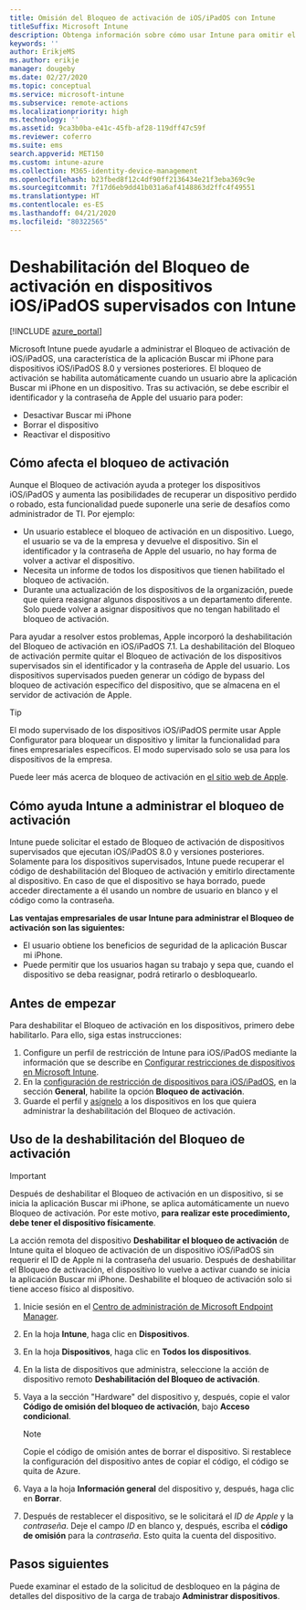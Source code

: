 ```yaml
---
title: Omisión del Bloqueo de activación de iOS/iPadOS con Intune
titleSuffix: Microsoft Intune
description: Obtenga información sobre cómo usar Intune para omitir el Bloqueo de activación de iOS/iPadOS a fin de acceder a los dispositivos bloqueados.
keywords: ''
author: ErikjeMS
ms.author: erikje
manager: dougeby
ms.date: 02/27/2020
ms.topic: conceptual
ms.service: microsoft-intune
ms.subservice: remote-actions
ms.localizationpriority: high
ms.technology: ''
ms.assetid: 9ca3b0ba-e41c-45fb-af28-119dff47c59f
ms.reviewer: coferro
ms.suite: ems
search.appverid: MET150
ms.custom: intune-azure
ms.collection: M365-identity-device-management
ms.openlocfilehash: b23fbed8f12c4df90ff2136434e21f3eba369c9e
ms.sourcegitcommit: 7f17d6eb9dd41b031a6af4148863d2ffc4f49551
ms.translationtype: HT
ms.contentlocale: es-ES
ms.lasthandoff: 04/21/2020
ms.locfileid: "80322565"
---
```

# <a name="disable-activation-lock-on-supervised-iosipados-devices-with-intune"></a>Deshabilitación del Bloqueo de activación en dispositivos iOS/iPadOS supervisados con Intune


[!INCLUDE [azure_portal](../includes/azure_portal.md)]

Microsoft Intune puede ayudarle a administrar el Bloqueo de activación de iOS/iPadOS, una característica de la aplicación Buscar mi iPhone para dispositivos iOS/iPadOS 8.0 y versiones posteriores. El bloqueo de activación se habilita automáticamente cuando un usuario abre la aplicación Buscar mi iPhone en un dispositivo. Tras su activación, se debe escribir el identificador y la contraseña de Apple del usuario para poder:

- Desactivar Buscar mi iPhone
- Borrar el dispositivo
- Reactivar el dispositivo

## <a name="how-activation-lock-affects-you"></a>Cómo afecta el bloqueo de activación

Aunque el Bloqueo de activación ayuda a proteger los dispositivos iOS/iPadOS y aumenta las posibilidades de recuperar un dispositivo perdido o robado, esta funcionalidad puede suponerle una serie de desafíos como administrador de TI. Por ejemplo:

- Un usuario establece el bloqueo de activación en un dispositivo. Luego, el usuario se va de la empresa y devuelve el dispositivo. Sin el identificador y la contraseña de Apple del usuario, no hay forma de volver a activar el dispositivo.
- Necesita un informe de todos los dispositivos que tienen habilitado el bloqueo de activación.
- Durante una actualización de los dispositivos de la organización, puede que quiera reasignar algunos dispositivos a un departamento diferente. Solo puede volver a asignar dispositivos que no tengan habilitado el bloqueo de activación.

Para ayudar a resolver estos problemas, Apple incorporó la deshabilitación del Bloqueo de activación en iOS/iPadOS 7.1. La deshabilitación del Bloqueo de activación permite quitar el Bloqueo de activación de los dispositivos supervisados sin el identificador y la contraseña de Apple del usuario. Los dispositivos supervisados pueden generar un código de bypass del bloqueo de activación específico del dispositivo, que se almacena en el servidor de activación de Apple.

>[!TIP]
>El modo supervisado de los dispositivos iOS/iPadOS permite usar Apple Configurator para bloquear un dispositivo y limitar la funcionalidad para fines empresariales específicos. El modo supervisado solo se usa para los dispositivos de la empresa.

Puede leer más acerca de bloqueo de activación en [el sitio web de Apple](https://support.apple.com/HT201365).

## <a name="how-intune-helps-you-manage-activation-lock"></a>Cómo ayuda Intune a administrar el bloqueo de activación
Intune puede solicitar el estado de Bloqueo de activación de dispositivos supervisados que ejecutan iOS/iPadOS 8.0 y versiones posteriores. Solamente para los dispositivos supervisados, Intune puede recuperar el código de deshabilitación del Bloqueo de activación y emitirlo directamente al dispositivo. En caso de que el dispositivo se haya borrado, puede acceder directamente a él usando un nombre de usuario en blanco y el código como la contraseña.

**Las ventajas empresariales de usar Intune para administrar el Bloqueo de activación son las siguientes:**

- El usuario obtiene los beneficios de seguridad de la aplicación Buscar mi iPhone.
- Puede permitir que los usuarios hagan su trabajo y sepa que, cuando el dispositivo se deba reasignar, podrá retirarlo o desbloquearlo.

## <a name="before-you-start"></a>Antes de empezar
Para deshabilitar el Bloqueo de activación en los dispositivos, primero debe habilitarlo. Para ello, siga estas instrucciones:

1. Configure un perfil de restricción de Intune para iOS/iPadOS mediante la información que se describe en [Configurar restricciones de dispositivos en Microsoft Intune](../configuration/device-restrictions-configure.md).
2. En la [configuración de restricción de dispositivos para iOS/iPadOS](../configuration/device-restrictions-ios.md), en la sección **General**, habilite la opción **Bloqueo de activación**.
3. Guarde el perfil y [asígnelo](../configuration/device-profile-assign.md) a los dispositivos en los que quiera administrar la deshabilitación del Bloqueo de activación.


## <a name="how-to-use-disable-activation-lock"></a>Uso de la deshabilitación del Bloqueo de activación

>[!IMPORTANT]
>Después de deshabilitar el Bloqueo de activación en un dispositivo, si se inicia la aplicación Buscar mi iPhone, se aplica automáticamente un nuevo Bloqueo de activación. Por este motivo, **para realizar este procedimiento, debe tener el dispositivo físicamente**.

La acción remota del dispositivo **Deshabilitar el bloqueo de activación** de Intune quita el bloqueo de activación de un dispositivo iOS/iPadOS sin requerir el ID de Apple ni la contraseña del usuario. Después de deshabilitar el Bloqueo de activación, el dispositivo lo vuelve a activar cuando se inicia la aplicación Buscar mi iPhone. Deshabilite el bloqueo de activación solo si tiene acceso físico al dispositivo.

1. Inicie sesión en el [Centro de administración de Microsoft Endpoint Manager](https://go.microsoft.com/fwlink/?linkid=2109431).
3. En la hoja **Intune**, haga clic en **Dispositivos**.
4. En la hoja **Dispositivos**, haga clic en **Todos los dispositivos**.
5. En la lista de dispositivos que administra, seleccione la acción de dispositivo remoto **Deshabilitación del Bloqueo de activación**.
6. Vaya a la sección "Hardware" del dispositivo y, después, copie el valor **Código de omisión del bloqueo de activación**, bajo **Acceso condicional**.

    >[!NOTE]
    >Copie el código de omisión antes de borrar el dispositivo. Si restablece la configuración del dispositivo antes de copiar el código, el código se quita de Azure.

7. Vaya a la hoja **Información general** del dispositivo y, después, haga clic en **Borrar**.
8. Después de restablecer el dispositivo, se le solicitará el *ID de Apple* y la *contraseña*. Deje el campo *ID* en blanco y, después, escriba el **código de omisión** para la *contraseña*. Esto quita la cuenta del dispositivo. 


## <a name="next-steps"></a>Pasos siguientes

Puede examinar el estado de la solicitud de desbloqueo en la página de detalles del dispositivo de la carga de trabajo **Administrar dispositivos**.
